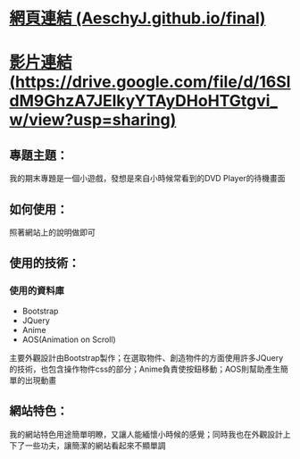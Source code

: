 # [網頁連結 (AeschyJ.github.io/final)](AeschyJ.github.io/final)
# [影片連結 (https://drive.google.com/file/d/16SldM9GhzA7JElkyYTAyDHoHTGtgvi_w/view?usp=sharing)](https://drive.google.com/file/d/16SldM9GhzA7JElkyYTAyDHoHTGtgvi_w/view?usp=sharing)

## 專題主題：

我的期末專題是一個小遊戲，發想是來自小時候常看到的DVD Player的待機畫面

## 如何使用：

照著網站上的說明做即可

## 使用的技術：

### 使用的資料庫

* Bootstrap
* JQuery
* Anime
* AOS(Animation on Scroll)

主要外觀設計由Bootstrap製作；在選取物件、創造物件的方面使用許多JQuery的技術，也包含操作物件css的部分；Anime負責使按鈕移動；AOS則幫助產生簡單的出現動畫

## 網站特色：

我的網站特色用途簡單明瞭，又讓人能緬懷小時候的感覺；同時我也在外觀設計上下了一些功夫，讓簡潔的網站看起來不顯單調
